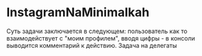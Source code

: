 # InstagramNaMinimalkah
Суть задачи заключается в следующем: пользователь как то взаимодействует с "моим профилем", вводя цифры - в консоли выводится комментарий к действию. Задача на делегаты
